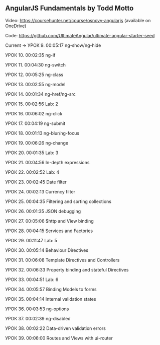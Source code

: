 ## AngularJS Fundamentals by Todd Motto

Video: https://coursehunter.net/course/osnovy-angularjs (available on OneDrive)

Code: https://github.com/UltimateAngular/ultimate-angular-starter-seed

Current -> УРОК 9.
00:05:17
ng-show/ng-hide

УРОК 10.
00:02:35
ng-if

УРОК 11.
00:04:30
ng-switch

УРОК 12.
00:05:25
ng-class

УРОК 13.
00:02:55
ng-model

УРОК 14.
00:01:34
ng-href/ng-src

УРОК 15.
00:02:56
Lab: 2

УРОК 16.
00:06:02
ng-click

УРОК 17.
00:04:19
ng-submit

УРОК 18.
00:01:13
ng-blur/ng-focus

УРОК 19.
00:06:26
ng-change

УРОК 20.
00:01:35
Lab: 3

УРОК 21.
00:04:56
In-depth expressions

УРОК 22.
00:02:52
Lab: 4

УРОК 23.
00:02:45
Date filter

УРОК 24.
00:02:13
Currency filter

УРОК 25.
00:04:35
Filtering and sorting collections

УРОК 26.
00:01:35
JSON debugging

УРОК 27.
00:05:06
$http and View binding

УРОК 28.
00:04:15
Services and Factories

УРОК 29.
00:11:47
Lab: 5

УРОК 30.
00:05:14
Behaviour Directives

УРОК 31.
00:06:08
Template Directives and Controllers

УРОК 32.
00:06:33
Property binding and stateful Directives

УРОК 33.
00:04:51
Lab: 6

УРОК 34.
00:05:57
Binding Models to forms

УРОК 35.
00:04:14
Internal validation states

УРОК 36.
00:03:53
ng-options

УРОК 37.
00:02:39
ng-disabled

УРОК 38.
00:02:22
Data-driven validation errors

УРОК 39.
00:06:00
Routes and Views with ui-router
